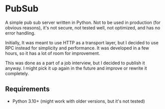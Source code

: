 # PubSub

A simple pub sub server written in Python.
Not to be used in production (for obvious reasons), it's not secure, not tested well, not optimized, and has no error handling.

Initially, It was meant to use HTTP as a transport layer, but I decided to use RPC instead for simplicity and performance. It was developed in a few hours, so it has a lot of room for improvement.

This was done as a part of a job interview, but I decided to publish it anyway. I might pick it up again in the future and improve or rewrite it completely.

## Requirements

* Python 3.10+ (might work with older versions, but it's not tested)
